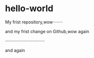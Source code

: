 # hello-world
My frist repository,wow········




and my frist change on Github,wow again

································

and again
